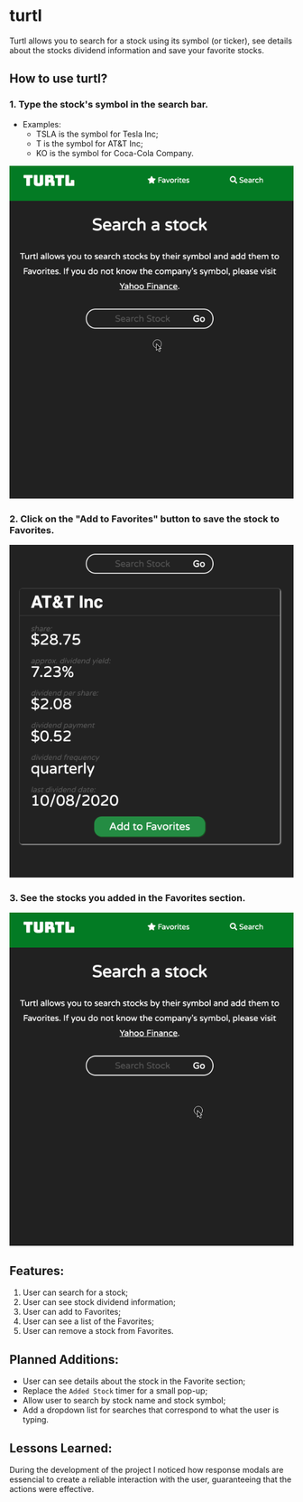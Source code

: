 # turtl

Turtl allows you to search for a stock using its symbol (or ticker), see details about the stocks dividend information and save your favorite stocks.

## How to use turtl?

### 1. Type the stock's symbol in the search bar.

- Examples:
  - TSLA is the symbol for Tesla Inc;
  - T is the symbol for AT&T Inc;
  - KO is the symbol for Coca-Cola Company.

![search](instruction%20screenshots/search.gif)

### 2. Click on the "Add to Favorites" button to save the stock to Favorites.

![add](instruction%20screenshots/add.gif)

### 3. See the stocks you added in the Favorites section.

![favorites](instruction%20screenshots/favorites.gif)

## Features:

1. User can search for a stock;
2. User can see stock dividend information;
3. User can add to Favorites;
4. User can see a list of the Favorites;
5. User can remove a stock from Favorites.

## Planned Additions:

- User can see details about the stock in the Favorite section;
- Replace the `Added Stock` timer for a small pop-up;
- Allow user to search by stock name and stock symbol;
- Add a dropdown list for searches that correspond to what the user is typing.

## Lessons Learned:

During the development of the project I noticed how response modals are essencial to create a reliable interaction with the user, guaranteeing that the actions were effective. 
